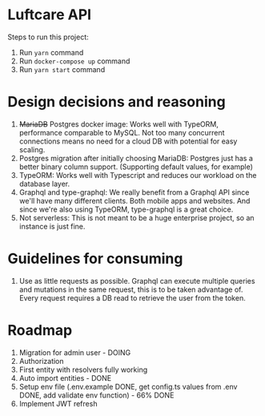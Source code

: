 # Luftcare API

Steps to run this project:

1. Run `yarn` command
2. Run `docker-compose up` command
3. Run `yarn start` command

# Design decisions and reasoning

1. ~~MariaDB~~ Postgres docker image: Works well with TypeORM, performance comparable to MySQL. Not too many concurrent connections means no need for
   a cloud DB with potential for easy scaling.
2. Postgres migration after initially choosing MariaDB: Postgres just has a better binary column support. (Supporting default values, for example)
3. TypeORM: Works well with Typescript and reduces our workload on the database layer.
4. Graphql and type-graphql: We really benefit from a Graphql API since we'll have many different clients. Both mobile apps and websites. And since
   we're also using TypeORM, type-graphql is a great choice.
5. Not serverless: This is not meant to be a huge enterprise project, so an instance is just fine.

# Guidelines for consuming

1. Use as little requests as possible. Graphql can execute multiple queries and mutations in the same request, this is to be taken advantage of. Every
   request requires a DB read to retrieve the user from the token.

# Roadmap

1. Migration for admin user - DOING
2. Authorization
3. First entity with resolvers fully working
4. Auto import entities - DONE
5. Setup env file (.env.example DONE, get config.ts values from .env DONE, add validate env function) - 66% DONE
6. Implement JWT refresh
